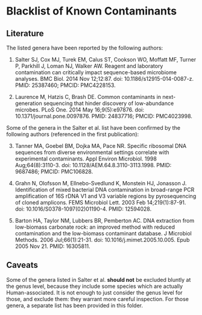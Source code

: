 # Blacklist of Known Contaminants

## Literature

The listed genera have been reported by the following authors:

1. Salter SJ, Cox MJ, Turek EM, Calus ST, Cookson WO, Moffatt MF, Turner P, Parkhill J, Loman NJ, Walker AW. Reagent and laboratory contamination can critically impact sequence-based microbiome analyses. BMC Biol. 2014 Nov 12;12:87. doi: 10.1186/s12915-014-0087-z. PMID: 25387460; PMCID: PMC4228153.

2. Laurence M, Hatzis C, Brash DE. Common contaminants in next-generation sequencing that hinder discovery of low-abundance microbes. PLoS One. 2014 May 16;9(5):e97876. doi: 10.1371/journal.pone.0097876. PMID: 24837716; PMCID: PMC4023998.

Some of the genera in the Salter et al. list have been confirmed by the following authors (referenced in the first publication):

3. Tanner MA, Goebel BM, Dojka MA, Pace NR. Specific ribosomal DNA sequences from diverse environmental settings correlate with experimental contaminants. Appl Environ Microbiol. 1998 Aug;64(8):3110-3. doi: 10.1128/AEM.64.8.3110-3113.1998. PMID: 9687486; PMCID: PMC106828.

4. Grahn N, Olofsson M, Ellnebo-Svedlund K, Monstein HJ, Jonasson J. Identification of mixed bacterial DNA contamination in broad-range PCR amplification of 16S rDNA V1 and V3 variable regions by pyrosequencing of cloned amplicons. FEMS Microbiol Lett. 2003 Feb 14;219(1):87-91. doi: 10.1016/S0378-1097(02)01190-4. PMID: 12594028.

5. Barton HA, Taylor NM, Lubbers BR, Pemberton AC. DNA extraction from low-biomass carbonate rock: an improved method with reduced contamination and the low-biomass contaminant database. J Microbiol Methods. 2006 Jul;66(1):21-31. doi: 10.1016/j.mimet.2005.10.005. Epub 2005 Nov 21. PMID: 16305811.

## Caveats

Some of the genera listed in Salter et al. **should not** be excluded bluntly at the genus level, because they include some species which are actually Human-associated.
It is not enough to just consider the genus level for those, and exclude them: they warrant more careful inspection.
For those genera, a separate list has been provided in this folder.